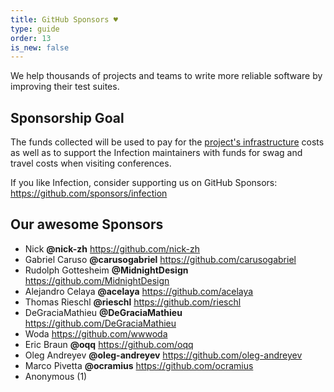 ```yaml
---
title: GitHub Sponsors ♥️
type: guide
order: 13
is_new: false
---
```


We help thousands of projects and teams to write more reliable software by improving their test suites.

## Sponsorship Goal

The funds collected will be used to pay for the [project's infrastructure](/guide/infection-playground.html) costs as well as to support the Infection maintainers with funds for swag and travel costs when visiting conferences.

If you like Infection, consider supporting us on GitHub Sponsors: https://github.com/sponsors/infection

## Our awesome Sponsors

* Nick **@nick-zh** https://github.com/nick-zh
* Gabriel Caruso **@carusogabriel** https://github.com/carusogabriel
* Rudolph Gottesheim **@MidnightDesign** https://github.com/MidnightDesign
* Alejandro Celaya **@acelaya** https://github.com/acelaya
* Thomas Rieschl **@rieschl** https://github.com/rieschl
* DeGraciaMathieu **@DeGraciaMathieu** https://github.com/DeGraciaMathieu
* Woda https://github.com/wwwoda
* Eric Braun **@oqq** https://github.com/oqq
* Oleg Andreyev **@oleg-andreyev** https://github.com/oleg-andreyev
* Marco Pivetta **@ocramius** https://github.com/ocramius
* Anonymous (1)
